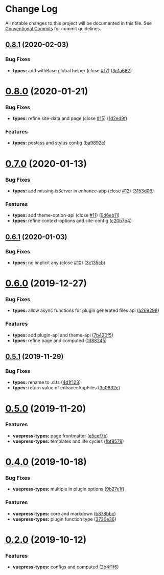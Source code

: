 # Change Log

All notable changes to this project will be documented in this file.
See [Conventional Commits](https://conventionalcommits.org) for commit guidelines.

## [0.8.1](https://github.com/vuepress/vuepress-community/compare/vuepress-types@0.8.0...vuepress-types@0.8.1) (2020-02-03)

### Bug Fixes

- **types:** add withBase global helper (close [#17](https://github.com/vuepress/vuepress-community/issues/17)) ([3c1a682](https://github.com/vuepress/vuepress-community/commit/3c1a6827ea856dbbc9c9f3b7149817e33b655e1b))

# [0.8.0](https://github.com/vuepress/vuepress-community/compare/vuepress-types@0.7.0...vuepress-types@0.8.0) (2020-01-21)

### Bug Fixes

- **types:** refine site-data and page (close [#15](https://github.com/vuepress/vuepress-community/issues/15)) ([1d2ed9f](https://github.com/vuepress/vuepress-community/commit/1d2ed9fe366d7b17b2e3c5334825b6c0dd1742f1))

### Features

- **types:** postcss and stylus config ([ba9892e](https://github.com/vuepress/vuepress-community/commit/ba9892e0a06f0eef95e84496f286475c4ce1762a))

# [0.7.0](https://github.com/vuepress/vuepress-community/compare/vuepress-types@0.6.1...vuepress-types@0.7.0) (2020-01-13)

### Bug Fixes

- **types:** add missing isServer in enhance-app (close [#12](https://github.com/vuepress/vuepress-community/issues/12)) ([3153d09](https://github.com/vuepress/vuepress-community/commit/3153d097c2612a52f005ef9d676eebb62c1f9c92))

### Features

- **types:** add theme-option-api (close [#11](https://github.com/vuepress/vuepress-community/issues/11)) ([9d6eb11](https://github.com/vuepress/vuepress-community/commit/9d6eb110a2b571e092f77b7aa0d6491625f8377c))
- **types:** refine context-options and site-config ([c20b7b4](https://github.com/vuepress/vuepress-community/commit/c20b7b4176603bcc5ff8a3a1883d649c2b1e1610))

## [0.6.1](https://github.com/vuepress/vuepress-community/compare/vuepress-types@0.6.0...vuepress-types@0.6.1) (2020-01-03)

### Bug Fixes

- **types:** no implicit any (close [#10](https://github.com/vuepress/vuepress-community/issues/10)) ([3c135cb](https://github.com/vuepress/vuepress-community/commit/3c135cb9931a9597818bc23c7af0debb71591609))

# [0.6.0](https://github.com/vuepress/vuepress-community/compare/vuepress-types@0.5.1...vuepress-types@0.6.0) (2019-12-27)

### Bug Fixes

- **types:** allow async functions for plugin generated files api ([a269298](https://github.com/vuepress/vuepress-community/commit/a269298992d77a306980c8156660951ea6300116))

### Features

- **types:** add plugin-api and theme-api ([7b420f5](https://github.com/vuepress/vuepress-community/commit/7b420f505a64cdcbe4ca0266ec7e621903a09171))
- **types:** refine page and computed ([1d88245](https://github.com/vuepress/vuepress-community/commit/1d88245bf442cde2323374a96f220a2f8c05ab5a))

## [0.5.1](https://github.com/vuepress/vuepress-community/compare/vuepress-types@0.5.0...vuepress-types@0.5.1) (2019-11-29)

### Bug Fixes

- **types:** rename to .d.ts ([4d1f123](https://github.com/vuepress/vuepress-community/commit/4d1f1239f4f2fd165f7c56836f8469eff55d3ba7))
- **types:** return value of enhanceAppFiles ([3c0832c](https://github.com/vuepress/vuepress-community/commit/3c0832c290db33eb144bf3191da222a81f43c04b))

# [0.5.0](https://github.com/vuepress/vuepress-community/compare/vuepress-types@0.4.0...vuepress-types@0.5.0) (2019-11-20)

### Features

- **vuepress-types:** page frontmatter ([e5cef7b](https://github.com/vuepress/vuepress-community/commit/e5cef7b6ebe98d3f64e95f7de23cf00a1072cb93))
- **vuepress-types:** templates and life cycles ([fbf9579](https://github.com/vuepress/vuepress-community/commit/fbf9579611ce15be78bd59ae863d24c853007a29))

# [0.4.0](https://github.com/vuepress/vuepress-community/compare/vuepress-types@0.2.0...vuepress-types@0.4.0) (2019-10-18)

### Bug Fixes

- **vuepress-types:** multiple in plugin options ([9b27e1f](https://github.com/vuepress/vuepress-community/commit/9b27e1f5826ca6893c60f7d89e0af8a8d45a197e))

### Features

- **vuepress-types:** core and markdown ([b878bbc](https://github.com/vuepress/vuepress-community/commit/b878bbcb801f1b8f446050b2a06f28e05e58f707))
- **vuepress-types:** plugin function type ([3730e36](https://github.com/vuepress/vuepress-community/commit/3730e3631190a93b5ee3201e42aad85d85ce8fbe))

# [0.2.0](https://github.com/vuepress/vuepress-community/compare/vuepress-types@0.1.0...vuepress-types@0.2.0) (2019-10-12)

### Features

- **vuepress-types:** configs and computed ([2b4f1f6](https://github.com/vuepress/vuepress-community/commit/2b4f1f6))
